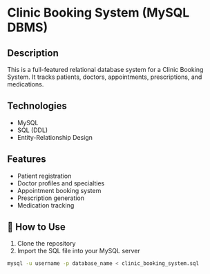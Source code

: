 #  Clinic Booking System (MySQL DBMS)

##  Description

This is a full-featured relational database system for a Clinic Booking System. It tracks patients, doctors, appointments, prescriptions, and medications.

##  Technologies

- MySQL
- SQL (DDL)
- Entity-Relationship Design

##  Features

- Patient registration
- Doctor profiles and specialties
- Appointment booking system
- Prescription generation
- Medication tracking

## 🚀 How to Use

1. Clone the repository
2. Import the SQL file into your MySQL server

```bash
mysql -u username -p database_name < clinic_booking_system.sql
